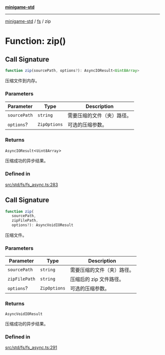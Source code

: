 [**minigame-std**](../../../README.md)

***

[minigame-std](../../../README.md) / [fs](../README.md) / zip

# Function: zip()

## Call Signature

```ts
function zip(sourcePath, options?): AsyncIOResult<Uint8Array>
```

压缩文件到内存。

### Parameters

| Parameter | Type | Description |
| ------ | ------ | ------ |
| `sourcePath` | `string` | 需要压缩的文件（夹）路径。 |
| `options`? | `ZipOptions` | 可选的压缩参数。 |

### Returns

`AsyncIOResult`\<`Uint8Array`\>

压缩成功的异步结果。

### Defined in

[src/std/fs/fs\_async.ts:283](https://github.com/JiangJie/minigame-std/blob/ddafbfd7359780ec38a81aeff021a80d33e07eb0/src/std/fs/fs_async.ts#L283)

## Call Signature

```ts
function zip(
   sourcePath, 
   zipFilePath, 
   options?): AsyncVoidIOResult
```

压缩文件。

### Parameters

| Parameter | Type | Description |
| ------ | ------ | ------ |
| `sourcePath` | `string` | 需要压缩的文件（夹）路径。 |
| `zipFilePath` | `string` | 压缩后的 zip 文件路径。 |
| `options`? | `ZipOptions` | 可选的压缩参数。 |

### Returns

`AsyncVoidIOResult`

压缩成功的异步结果。

### Defined in

[src/std/fs/fs\_async.ts:291](https://github.com/JiangJie/minigame-std/blob/ddafbfd7359780ec38a81aeff021a80d33e07eb0/src/std/fs/fs_async.ts#L291)
